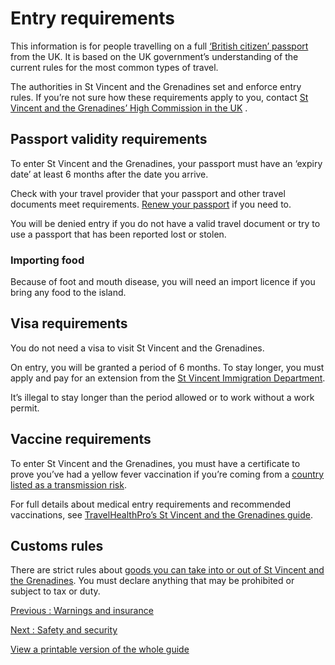 # Entry requirements

This information is for people travelling on a full [‘British citizen’ passport](https://www.gov.uk/types-of-british-nationality) from the UK. It is based on the UK government’s understanding of the current rules for the most common types of travel.

The authorities in St Vincent and the Grenadines set and enforce entry rules. If you’re not sure how these requirements apply to you, contact [St Vincent and the Grenadines’ High Commission in the UK](https://www.svghighcom.co.uk/site/Home.html) .

## Passport validity requirements

To enter St Vincent and the Grenadines, your passport must have an ‘expiry date’ at least 6 months after the date you arrive.

Check with your travel provider that your passport and other travel documents meet requirements. [Renew your passport](https://www.gov.uk/renew-adult-passport/renew) if you need to.

You will be denied entry if you do not have a valid travel document or try to use a passport that has been reported lost or stolen.

### Importing food

Because of foot and mouth disease, you will need an import licence if you bring any food to the island.

## Visa requirements

You do not need a visa to visit St Vincent and the Grenadines.

On entry, you will be granted a period of 6 months. To stay longer, you must apply and pay for an extension from the [St Vincent Immigration Department](https://security.gov.vc/security/index.php?option=com_content&view=article&id=56&Itemid=112).

It’s illegal to stay longer than the period allowed or to work without a work permit.

## Vaccine requirements

To enter St Vincent and the Grenadines, you must have a certificate to prove you’ve had a yellow fever vaccination if you’re coming from a [country listed as a transmission risk](https://nathnacyfzone.org.uk/factsheet/65/countries-with-risk-of-yellow-fever-transmission).

For full details about medical entry requirements and recommended vaccinations, see [TravelHealthPro’s St Vincent and the Grenadines guide](https://travelhealthpro.org.uk/country/211/st-vincent-and-the-grenadines#Vaccine_Recommendations).

## Customs rules

There are strict rules about [goods you can take into or out of St Vincent and the Grenadines](https://customs.gov.vc/). You must declare anything that may be prohibited or subject to tax or duty.

[Previous
:
Warnings and insurance](/foreign-travel-advice/st-vincent-and-the-grenadines)

[Next
:
Safety and security](/foreign-travel-advice/st-vincent-and-the-grenadines/Safety-and-security)

[View a printable version of the whole guide](/foreign-travel-advice/st-vincent-and-the-grenadines/print)